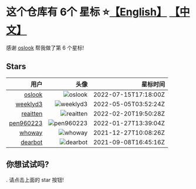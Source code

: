 # 这个仓库有 6个 星标 ⭐️[【English】](./README.md) [【中文】](./README_cn.md)

感谢 [oslook](https://github.com/oslook) 帮我做了第 6 个星标!

## Stars

| 用户 | 头像 | 星标时间 |
| -----: |-----: | -----: |
| [oslook](https://github.com/oslook) | ![oslook](https://avatars.githubusercontent.com/u/6346865?s=64&u=5875914334b380ad5aa06af10d5692c4046ee5ee&v=4) | 2022-07-15T17:18:00Z |
| [weeklyd3](https://github.com/weeklyd3) | ![weeklyd3](https://avatars.githubusercontent.com/u/79176077?s=64&v=4) | 2022-05-05T03:52:24Z |
| [reaitten](https://github.com/reaitten) | ![reaitten](https://avatars.githubusercontent.com/u/52531973?s=64&u=445d54c7be2043f1fa0b621d416f81375e1ae07d&v=4) | 2022-02-20T19:50:28Z |
| [pen960223](https://github.com/pen960223) | ![pen960223](https://avatars.githubusercontent.com/u/22234922?s=64&v=4) | 2022-01-27T13:39:04Z |
| [whoway](https://github.com/whoway) | ![whoway](https://avatars.githubusercontent.com/u/48819015?s=64&u=cb511bebe4c7334d607bb3a33597fccfbd445ce7&v=4) | 2021-12-27T10:08:26Z |
| [dearbot](https://github.com/dearbot) | ![dearbot](https://avatars.githubusercontent.com/u/86886568?s=64&u=1e7cf586cb2295817005e7eddc3cffb1b479084f&v=4) | 2021-09-08T16:45:16Z |
## 你想试试吗?

. 请点击上面的 star 按钮!